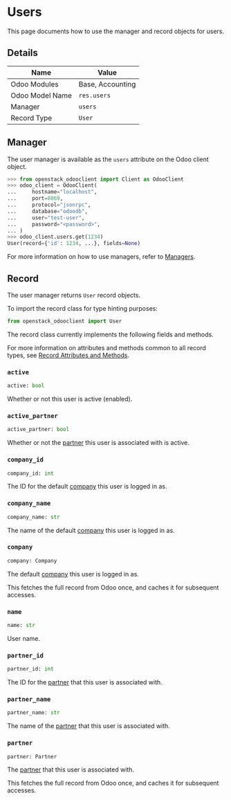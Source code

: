 # Users

This page documents how to use the manager and record objects
for users.

## Details

| Name            | Value            |
|-----------------|------------------|
| Odoo Modules    | Base, Accounting |
| Odoo Model Name | `res.users`      |
| Manager         | `users`          |
| Record Type     | `User`           |

## Manager

The user manager is available as the `users`
attribute on the Odoo client object.

```python
>>> from openstack_odooclient import Client as OdooClient
>>> odoo_client = OdooClient(
...     hostname="localhost",
...     port=8069,
...     protocol="jsonrpc",
...     database="odoodb",
...     user="test-user",
...     password="<password>",
... )
>>> odoo_client.users.get(1234)
User(record={'id': 1234, ...}, fields=None)
```

For more information on how to use managers, refer to [Managers](index.md).

## Record

The user manager returns `User` record objects.

To import the record class for type hinting purposes:

```python
from openstack_odooclient import User
```

The record class currently implements the following fields and methods.

For more information on attributes and methods common to all record types,
see [Record Attributes and Methods](index.md#attributes-and-methods).

### `active`

```python
active: bool
```

Whether or not this user is active (enabled).

### `active_partner`

```python
active_partner: bool
```

Whether or not the [partner](partner.md) this user is associated with is active.

### `company_id`

```python
company_id: int
```

The ID for the default [company](company.md) this user is logged in as.

### `company_name`

```python
company_name: str
```

The name of the default [company](company.md) this user is logged in as.

### `company`

```python
company: Company
```

The default [company](company.md) this user is logged in as.

This fetches the full record from Odoo once,
and caches it for subsequent accesses.

### `name`

```python
name: str
```

User name.

### `partner_id`

```python
partner_id: int
```

The ID for the [partner](partner.md) that this user is associated with.

### `partner_name`

```python
partner_name: str
```

The name of the [partner](partner.md) that this user is associated with.

### `partner`

```python
partner: Partner
```

The [partner](partner.md) that this user is associated with.

This fetches the full record from Odoo once,
and caches it for subsequent accesses.
